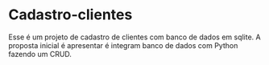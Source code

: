 # Cadastro-clientes
Esse é um projeto de cadastro de clientes com banco de dados em sqlite. 
A proposta inicial é apresentar é integram banco de dados com Python fazendo um CRUD.
